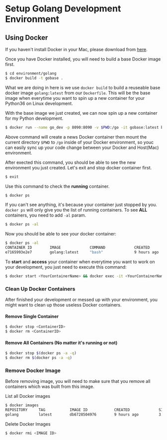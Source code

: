 # Setup Golang Development Environment

## Using Docker
If you haven't install Docker in your Mac, please download from [here](https://www.docker.com/).

Once you have Docker installed, you will need to build a base Docker image first.

```bash
$ cd environment/golang
$ docker build -t gobase .
```

What we are doing in here is we use `docker build` to build a reuseable base docker image `golang:latest` from our `Dockerfile`. This will be the base image when everytime you want to spin up a new container for your Python36 on Linux development.


With the base image we just created, we can now spin up a new container for my Python development.

```bash
$ docker run --name go_dev -p 8090:8090 -v $PWD:/go -it gobase:latest bash
```

Above command will create a news Docker container then mount the current directory `$PWD` to `/go` inside of your Docker environment, so youc can easily sync up your code change between your Docker and Host(Mac) environment.

After exected this command, you should be able to see the new environment you just created. Let's exit and stop docker container first.

```bash
$ exit
```

Use this command to check the **running** container. 

```bash
$ docker ps
```

If you can't see anything, it's because your container just stopped by you. `docker ps` will only give you the list of running containers. To see **ALL** containers, you need to add `-al` param.

```bash
$ docker ps -al
```

Now you should be able to see your docker container:

```bash
$ docker ps -al
CONTAINER ID        IMAGE             COMMAND             CREATED             STATUS              PORTS                    NAMES
e7165993e2e7        golang:latest     "bash"              9 hours ago         Up 39 minutes       0.0.0.0:4080->4080/tcp   <YourContainerName>
```

To **start** and **access** your container when everytime you want to work on your development, you just need to execute this command:

```bash
$ docker start <YourContainerName> && docker exec -it <YourContainerName> bash
```

### Clean Up Docker Containers
After finished your development or messed up with your environment, you might want to clean up those useless Docker containers. 


#### Remove Single Container
```bash
$ docker stop <ContainerID>
$ docker rm <ContainerID>
```

#### Remove All Containers (No matter it's running or not)

```bash
$ docker stop $(docker ps -a -q)
$ docker rm $(docker ps -a -q)
```

### Remove Docker Image
Before removing image, you will need to make sure that you remove all containers which was built from this image.

List all Docker images

```bash
$ docker images
REPOSITORY     TAG           IMAGE ID            CREATED             SIZE
golang         latest        db6728504976        9 hours ago         3.61 GB
```


Delete Docker Images

```bash
$ docker rmi <IMAGE ID>
```
